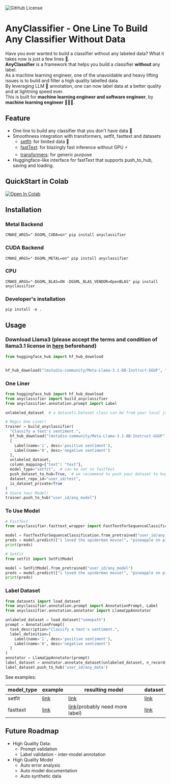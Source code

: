 ![GitHub License](https://img.shields.io/github/license/kenhktsui/anyclassifier?)

# AnyClassifier - One Line To Build Any Classifier Without Data
Have you ever wanted to build a classifier without any labeled data? What it takes now is just a few lines 🤯.  
**AnyClassifier** is a framework that helps you build a classifier **without** any label.   
As a machine learning engineer, one of the unavoidable and heavy lifting issues is to build and filter a high quality labelled data.  
By leveraging LLM 🤖 annotation, one can now label data at a better quality and at lightning speed ever.   
This is built for **machine learning engineer and software engineer**, by **machine learning engineer** 👨🏻‍💻.   


## Feature
- One line to build any classifier that you don't have data 🤯
- Smoothness integration with transformers, setfit, fasttext and datasets
  - [setfit](https://github.com/huggingface/setfit): for limited data 🤗
  - [fastText](https://github.com/facebookresearch/fastText): for blazingly fast inference without GPU ⚡️
  - [transformers](https://github.com/huggingface/transformers): for generic purpose
- Huggingface-like interface for fastText that supports push_to_hub, saving and loading.

## QuickStart in Colab
[![Open In Colab](https://colab.research.google.com/assets/colab-badge.svg)](https://colab.research.google.com/drive/1LB8PUTT9wM1Qb2cY-6Dx-RNiqmyCvRr1?usp=sharing)

## Installation
### Metal Backend
```shell
CMAKE_ARGS="-DGGML_CUDA=on" pip install anyclassifier
```

### CUDA Backend
```shell
CMAKE_ARGS="-DGGML_METAL=on" pip install anyclassifier
```

### CPU
```shell
CMAKE_ARGS="-DGGML_BLAS=ON -DGGML_BLAS_VENDOR=OpenBLAS" pip install anyclassifier
```

### Developer's installation
```shell
pip install -e .
```

## Usage
### Download Llama3 (please accept the terms and condition of llama3.1 license in [here](https://huggingface.co/meta-llama/Meta-Llama-3.1-8B-Instruct) beforehand)
```python
from huggingface_hub import hf_hub_download


hf_hub_download("lmstudio-community/Meta-Llama-3.1-8B-Instruct-GGUF", "Meta-Llama-3.1-8B-Instruct-Q8_0.gguf")
```

### One Liner

```python
from huggingface_hub import hf_hub_download
from anyclassifier import build_anyclassifier
from anyclassifier.annotation.prompt import Label

unlabeled_dataset  # a datasets.Dataset class can be from your local json/ csv, or from huggingface hub.

# Magic One Liner!
trainer = build_anyclassifier(
  "Classify a text's sentiment.",
  hf_hub_download("lmstudio-community/Meta-Llama-3.1-8B-Instruct-GGUF", "Meta-Llama-3.1-8B-Instruct-Q8_0.gguf"),
  [
    Label(name='1', desc='positive sentiment'),
    Label(name='0', desc='negative sentiment')
  ],
  unlabeled_dataset,
  column_mapping={"text": "text"},
  model_type="setfit",  # can be set to fastText
  push_dataset_to_hub=True,  # we recommend to push your dataset to huggingface, so that you won't lose it
  dataset_repo_id="user_id/test",
  is_dataset_private=True
)
# Share Your Model!
trainer.push_to_hub("user_id/any_model")
```

### To Use Model

```python
# FastText
from anyclassifier.fasttext_wrapper import FastTextForSequenceClassification

model = FastTextForSequenceClassification.from_pretrained("user_id/any_model")
preds = model.predict(["i loved the spiderman movie!", "pineapple on pizza is the worst 🤮"])
print(preds)

# SetFit
from setfit import SetFitModel

model = SetFitModel.from_pretrained("user_id/any_model")
preds = model.predict(["i loved the spiderman movie!", "pineapple on pizza is the worst 🤮"])
print(preds)
```

### Label Dataset

```python
from datasets import load_dataset
from anyclassifier.annotation.prompt import AnnotationPrompt, Label
from anyclassifier.annotation.annotator import LlamaCppAnnotator

unlabeled_dataset = load_dataset("somepath")
prompt = AnnotationPrompt(
  task_description="Classify a text's sentiment.",
  label_definition=[
    Label(name='1', desc='positive sentiment'),
    Label(name='0', desc='negative sentiment')
  ]
)
annotator = LlamaCppAnnotator(prompt)
label_dataset = annotator.annotate_dataset(unlabeled_dataset, n_record=1000)
label_dataset.push_to_hub('user_id/any_data')

```

See examples:  

| model_type | example                                  | resulting model                                                                  | dataset                                                                      |
|------------|------------------------------------------|----------------------------------------------------------------------------------|------------------------------------------------------------------------------|
| setfit     | [link](examples/train_setfit_model.py)   | [link](https://huggingface.co/kenhktsui/anyclassifier_setfit_demo)               | [link](https://huggingface.co/datasets/kenhktsui/anyclassifier_dataset_demo) |
| fasttext   | [link](examples/train_fasttext_model.py) | [link](https://huggingface.co/kenhktsui/fasttext_test)(probably need more label) | [link](https://huggingface.co/datasets/kenhktsui/anyclassifier_dataset_demo) |



## Future Roadmap
- High Quality Data:
  - Prompt validation
  - Label validation - inter-model annotation
- High Quality Model
  - Auto error analysis
  - Auto model documentation
  - Auto synthetic data
